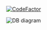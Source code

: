 [![CodeFactor](https://www.codefactor.io/repository/github/mirrorsphoto/server/badge)](https://www.codefactor.io/repository/github/mirrorsphoto/server)

![DB diagram](https://api.genmymodel.com/projects/_mgeDUIHKEeeveJPbhFhy-g/diagrams/_mgeDUoHKEeeveJPbhFhy-g/svg)


